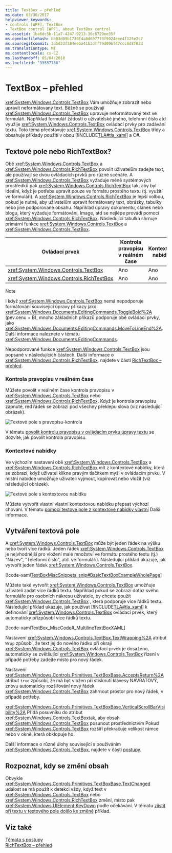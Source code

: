 ```yaml
---
title: TextBox – přehled
ms.date: 03/30/2017
helpviewer_keywords:
- controls [WPF], TextBox
- TextBox control [WPF], about TextBox control
ms.assetid: 1ba6dc5b-11a7-4247-9213-36c6729ee35f
ms.openlocfilehash: bb03d09b1730f4a8d607773f9024eee4f125e2c7
ms.sourcegitcommit: 3d5d33f384eeba41b2dff79d096f47ccc8d8f03d
ms.translationtype: MT
ms.contentlocale: cs-CZ
ms.lasthandoff: 05/04/2018
ms.locfileid: "33557768"
---
```

# <a name="textbox-overview"></a>TextBox – přehled
<xref:System.Windows.Controls.TextBox> Vám umožňuje zobrazit nebo upravit neformátovaný text. Běžně se používají <xref:System.Windows.Controls.TextBox> upravuje neformátovaný text ve formuláři. Například formulář žádostí o uživatelské jméno, telefonní číslo atd využije <xref:System.Windows.Controls.TextBox> ovládací prvky pro zadávání textu. Toto téma představuje <xref:System.Windows.Controls.TextBox> třídy a obsahuje příklady použití v obou [!INCLUDE[TLA#tla_xaml](../../../../includes/tlasharptla-xaml-md.md)] a C#.  
  
 
  
<a name="textbox_or_richtextbox"></a>   
## <a name="textbox-or-richtextbox"></a>Textové pole nebo RichTextBox?  
 Obě <xref:System.Windows.Controls.TextBox> a <xref:System.Windows.Controls.RichTextBox> povolit uživatelům zadejte text, ale používají se dvou ovládacích prvků pro různé scénáře. A <xref:System.Windows.Controls.TextBox> vyžaduje méně systémových prostředků pak <xref:System.Windows.Controls.RichTextBox> tak, aby byl ideální, když je potřeba upravit pouze ve formátu prostého textu (tj. využití ve formuláři). A <xref:System.Windows.Controls.RichTextBox> je lepší volbou, pokud je nutné, aby uživatelům upravit formátovaný text, obrázky, tabulky nebo jiné podporované obsahu. Například úpravy dokumentu, článek nebo blogu, který vyžaduje formátování, Image, atd se nejlépe provádí pomocí <xref:System.Windows.Controls.RichTextBox>. Následující tabulka shrnuje primární funkce <xref:System.Windows.Controls.TextBox> a <xref:System.Windows.Controls.TextBox>.  
  
|Ovládací prvek|Kontrola pravopisu v reálném čase|Kontextové nabídky|Formátování příkazy, jako je <xref:System.Windows.Documents.EditingCommands.ToggleBold%2A> (pev.cenu + B)|<xref:System.Windows.Documents.FlowDocument> obsah, jako jsou bitové kopie, odstavců, tabulek atd.|  
|-------------|------------------------------|------------------|------------------------------------------------------------------------------------------------------------------------------------------------------------------------------------------------------|--------------------------------------------------------------------------------------------------------------------------------------------------------------------------------------------------|  
|<xref:System.Windows.Controls.TextBox>|Ano|Ano|Ne|Ne.|  
|<xref:System.Windows.Controls.RichTextBox>|Ano|Ano|Ano (viz [RichTextBox – přehled](../../../../docs/framework/wpf/controls/richtextbox-overview.md))|Ano (viz [RichTextBox – přehled](../../../../docs/framework/wpf/controls/richtextbox-overview.md))|  
  
> [!NOTE]
>  I když <xref:System.Windows.Controls.TextBox> nemá nepodporuje formátování související úpravy příkazy jako <xref:System.Windows.Documents.EditingCommands.ToggleBold%2A> (pev.cenu + B), mnoho základních příkazů podporuje obě ovládací prvky, jako <xref:System.Windows.Documents.EditingCommands.MoveToLineEnd%2A>. Další informace naleznete v tématu <xref:System.Windows.Documents.EditingCommands>.  
  
 Nepodporované funkce <xref:System.Windows.Controls.TextBox> jsou popsané v následujících částech. Další informace o <xref:System.Windows.Controls.RichTextBox>, najdete v části [RichTextBox – přehled](../../../../docs/framework/wpf/controls/richtextbox-overview.md).  
  
### <a name="real-time-spellchecking"></a>Kontrola pravopisu v reálném čase  
 Můžete povolit v reálném čase kontrola pravopisu v <xref:System.Windows.Controls.TextBox> nebo <xref:System.Windows.Controls.RichTextBox>. Když je kontrola pravopisu zapnuté, red řádek se zobrazí pod všechny překlepu slova (viz následující obrázek).  
  
 ![Textové pole s pravopisu&#45;kontrola](../../../../docs/framework/wpf/controls/media/editing-textbox-with-spellchecking.png "Editing_TextBox_with_Spellchecking")  
  
 V tématu [povolit kontrolu pravopisu v ovládacím prvku úpravy textu](../../../../docs/framework/wpf/controls/how-to-enable-spell-checking-in-a-text-editing-control.md) se dozvíte, jak povolit kontrola pravopisu.  
  
### <a name="context-menu"></a>Kontextové nabídky  
 Ve výchozím nastavení obě <xref:System.Windows.Controls.TextBox> a <xref:System.Windows.Controls.RichTextBox> mít z kontextové nabídky, která se zobrazí, když uživatel klikne pravým tlačítkem myši v ovládacím prvku. V místní nabídce umožňuje uživateli vyjmout, kopírovat nebo vložit (viz následující obrázek).  
  
 ![Textové pole s kontextovou nabídku](../../../../docs/framework/wpf/controls/media/editing-textbox-with-context-menu.png "Editing_TextBox_with_Context_Menu")  
  
 Můžete vytvořit vlastní vlastní kontextovou nabídku přepsat výchozí chování. V tématu [pomocí textové pole z kontextové nabídky vlastní](../../../../docs/framework/wpf/controls/how-to-use-a-custom-context-menu-with-a-textbox.md) Další informace.  
  
<a name="creating_textboxes"></a>   
## <a name="creating-textboxes"></a>Vytváření textová pole  
 A <xref:System.Windows.Controls.TextBox> může být jeden řádek na výšku nebo tvoří více řádků. Jeden řádek <xref:System.Windows.Controls.TextBox> je nejvhodnější pro vložení malé množství ve formátu prostého textu (tj.) "Název", "Telefonní číslo", atd. ve formuláři). Následující příklad ukazuje, jak vytvořit jeden řádek <xref:System.Windows.Controls.TextBox>.  
  
 [!code-xaml[TextBoxMiscSnippets_snip#BasicTextBoxExampleWholePage](../../../../samples/snippets/csharp/VS_Snippets_Wpf/TextBoxMiscSnippets_snip/csharp/basictextboxexample.xaml#basictextboxexamplewholepage)]  
  
 Můžete také vytvořit <xref:System.Windows.Controls.TextBox> umožňuje uživateli zadat více řádků textu. Například pokud se zobrazí dotaz svého formuláře pro osobních nákresu uživatele, by chcete použít <xref:System.Windows.Controls.TextBox> , která podporuje více řádků textu. Následující příklad ukazuje, jak používat [!INCLUDE[TLA#tla_xaml](../../../../includes/tlasharptla-xaml-md.md)] k definování <xref:System.Windows.Controls.TextBox> ovládací prvek, který automaticky přizpůsobí více řádků textu.  
  
 [!code-xaml[TextBox_MiscCode#_MultilineTextBoxXAML](../../../../samples/snippets/csharp/VS_Snippets_Wpf/TextBox_MiscCode/CSharp/Window1.xaml#_multilinetextboxxaml)]  
  
 Nastavení <xref:System.Windows.Controls.TextBox.TextWrapping%2A> atribut `Wrap` způsobí, že text jej do nového řádku při okraji <xref:System.Windows.Controls.TextBox> ovládací prvek je dosaženo, automaticky se zvětšující <xref:System.Windows.Controls.TextBox> řízení v případě potřeby zadejte místo pro nový řádek.  
  
 Nastavení <xref:System.Windows.Controls.Primitives.TextBoxBase.AcceptsReturn%2A> atribut `true` způsobí, že má být vložen při stisknutí klávesy NÁVRATOVÝ, znovu automaticky rozšiřování nový řádek <xref:System.Windows.Controls.TextBox> zahrnout prostor pro nový řádek, v případě potřeby.  
  
 <xref:System.Windows.Controls.Primitives.TextBoxBase.VerticalScrollBarVisibility%2A> Přidá posuvníku do atribut <xref:System.Windows.Controls.TextBox>tak, aby obsah <xref:System.Windows.Controls.TextBox> posunout prostřednictvím Pokud <xref:System.Windows.Controls.TextBox> rozšíří překračuje velikost rámce nebo v okně, která obklopuje ho.  
  
 Další informace o různé úlohy související s používáním <xref:System.Windows.Controls.TextBox>, najdete v části [postupy](../../../../docs/framework/wpf/controls/textbox-how-to-topics.md).  
  
<a name="editing_commands"></a>   
## <a name="detect-when-content-changes"></a>Rozpoznat, kdy se změní obsah  
 Obvykle <xref:System.Windows.Controls.Primitives.TextBoxBase.TextChanged> událost se má použít k detekci vždy, když text v <xref:System.Windows.Controls.TextBox> nebo <xref:System.Windows.Controls.RichTextBox> změní, místo pak <xref:System.Windows.UIElement.KeyDown> podle očekávání. V tématu [zjistit při textu v textového pole došlo ke změně](../../../../docs/framework/wpf/controls/how-to-detect-when-text-in-a-textbox-has-changed.md) příklad.  
  
## <a name="see-also"></a>Viz také  
 [Témata s postupy](../../../../docs/framework/wpf/controls/textbox-how-to-topics.md)  
 [RichTextBox – přehled](../../../../docs/framework/wpf/controls/richtextbox-overview.md)
